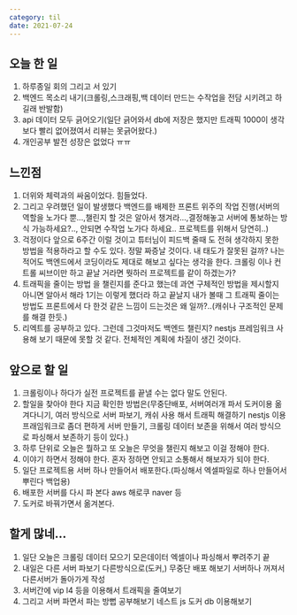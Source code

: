 ```yaml
---
category: til
date: 2021-07-24
---
```


## 오늘 한 일

1. 하루종일 회의 그리고 서 있기
2. 백엔드 목소리 내기(크롤링,스크래핑,백 데이터 만드는 수작업을 전담 시키려고 하길래 반발함)
3. api 데이터 모두 긁어오기(일단 긁어와서 db에 저장은 했지만 트래픽 1000이 생각보다 빨리 없어졌여서 리뷰는 못긁어왔다.)
4. 개인공부 발전 성장은 없었다 ㅠㅠ

## 느낀점

1. 더위와 체력과의 싸움이었다. 힘들었다.
2. 그리고 우려했던 일이 발생했다 백엔드를 배제한 프론트 위주의 작업 진행(서버의 역할을 노가다 뿐...,챌린지 할 것은 알아서 챙겨라...,결정해놓고 서버에 통보하는 방식 가능하세요?.., 안되면 수작업 노가다 하세요.. 프로젝트를 위해서 당연히..)
3. 걱정이다 앞으로 6주간 이럴 것이고 튜터님이 피드백 줄때 도 전혀 생각하지 못한 방법을 적용하라고 할 수도 있다. 정말 짜증날 것이다. 내 태도가 잘못된 걸까? 나는 적어도 백엔드에서 코딩이라도 제대로 해보고 싶다는 생각을 한다. 크롤링 이나 컨트롤 씨브이만 하고 끝날 거라면 뭣하러 프로젝트를 같이 하겠는가?
4. 트래픽을 줄이는 방법 을 챌린지를 준다고 했는데 과연 구체적인 방법을 제시할지 아니면 알아서 해라 1기는 이렇게 했더라 하고 끝날지 내가 볼때 그 트래픽 줄이는 방법도 프론트에서 다 한것 같은 느낌이 드는것은 왜 일까?..(캐쉬나 구조적인 문제를 해결 한듯.)
5. 리엑트를 공부하고 있다. 그런데 그것마저도 백엔드 챌린지? nestjs 프레임워크 사용해 보기 때문에 못할 것 같다. 전체적인 계획에 차질이 생긴 것이다.

## 앞으로 할 일

1. 크롤링이나 하다가 실전 프로젝트를 끝낼 수는 없다 말도 안된다.
2. 할일을 찾아야 한다 지금 확인한 방법은(무중단배포, 서버여러개 파서 도커이용 옮겨다니기, 여러 방식으로 서버 파보기, 캐쉬 사용 해서 트래픽 해결하기 nestjs 이용 프래임워크로 좀더 편하게 서버 만들기, 크롤링 데이터 보존을 위해서 여러 방식으로 파싱해서 보존하기 등이 있다.)
3. 하루 단위로 오늘은 뭘하고 또 오늘은 무엇을 챌린지 해보고 이걸 정해야 한다.
4. 이야기 하면서 정해야 한다. 혼자 정하면 안되고 소통해서 해보자가 되야 한다.
5. 일단 프로젝트용 서버 하나 만들어서 배포한다.(파싱해서 엑셀파일로 하나 만들어서 뿌린다 백업용)
6. 배포한 서버를 다시 파 본다 aws 해로쿠 naver 등
7. 도커로 바꿔가면서 옮겨본다.

## 할게 많네...

1. 일단 오늘은 크롤링 데이터 모으기 모은데이터 엑셀이나 파싱해서 뿌려주기 끝
2. 내일은 다른 서버 파보기 다른방식으로(도커,) 무중단 배포 해보기 서버하나 꺼져서 다른서버가 돌아가게 작성
3. 서버간에 vip l4 등을 이용해서 트래픽을 줄여보기
4. 그리고 서버 파면서 파는 방뻡 공부해보기 네스트 js 도커 db 이용해보기
